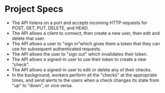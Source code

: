 # Project Specs

- The API listens on a port and accepts incoming HTTP requests for POST, GET, PUT, DELETE, and HEAD.
- The API allows a client to connect, then create a new user, then edit and delete that user.
- The API allows a user to "sign in"which gives them a token that they can use for subsequent authenticated requests.
- The API allows the user to "sign out" which invalidates their token.
- The API allows a signed-in user to use their token to create a new "check".
- The API allows a signed-in user to edit or delete any of their checks.
- In the background, workers perform all the "checks" at the appropriate times, and send alerts to the users when a check changes its state from "up" to "down", or vice versa.